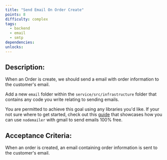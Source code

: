 ```yaml
---
title: "Send Email On Order Create"
points: 8
difficulty: complex
tags:
  - backend
  - email
  - smtp
dependencies:
unlocks:
---
```


## Description:

When an Order is create, we should send a email with order information to the customer's email.

Add a new `email` folder within the `service/src/infrastructure` folder that contains any code you write relating to sending emails.

You are permitted to achieve this goal using any libraries you'd like. If your not sure where to get started, check out this [guide](https://miracleio.me/snippets/use-gmail-with-nodemailer) that showcases how you can use `nodemailer` with gmail to send emails 100% free.

## Acceptance Criteria:

When an order is created, an email containing order information is sent to the customer's email.

